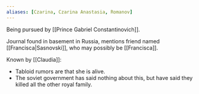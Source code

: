 ```yaml
---
aliases: [Czarina, Czarina Anastasia, Romanov]
---
```


Being pursued by [[Prince Gabriel Constantinovich]]. 

Journal found in basement in Russia, mentions friend named [[Francisca|Sasnovski]], who may possibly be [[Francisca]].

Known by [[Claudia]]: 
- Tabloid rumors are that she is alive.
- The soviet government has said nothing about this, but have said they killed all the other royal family.